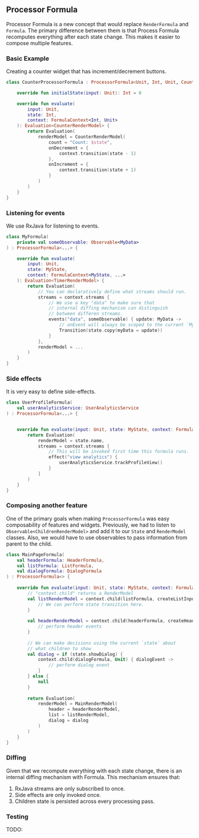 ## Processor Formula 
Processor Formula is a new concept that would replace `RenderFormula` and `Formula`. The primary difference between them
is that Process Formula recomputes everything after each state change. This makes it easier to compose multiple features.

### Basic Example
Creating a counter widget that has increment/decrement buttons.

```kotlin
class CounterProcessorFormula : ProcessorFormula<Unit, Int, Unit, CounterRenderModel> {

    override fun initialState(input: Unit): Int = 0

    override fun evaluate(
        input: Unit,
        state: Int,
        context: FormulaContext<Int, Unit>
    ): Evaluation<CounterRenderModel> {
        return Evaluation(
            renderModel = CounterRenderModel(
                count = "Count: $state",
                onDecrement = {
                    context.transition(state - 1)
                },
                onIncrement = {
                    context.transition(state + 1)
                }
            )
        )
    }
}
```

### Listening for events
We use RxJava for listening to events.
```kotlin
class MyFormula(
    private val someObservable: Observable<MyData>
) : ProcessorFormula<...> {

    override fun evaluate(
        input: Unit,
        state: MyState,
        context: FormulaContext<MyState, ...>
    ): Evaluation<TimerRenderModel> {
        return Evaluation(
            // You can declaratively define what streams should run.
            streams = context.streams {
                // We use a key "data" to make sure that 
                // internal diffing mechanism can distinguish
                // between differen streams.
                events("data", someObservable) { update: MyData ->
                    // onEvent will always be scoped to the current `MyState` instance.
                    Transition(state.copy(myData = update))
                }
            },
            renderModel = ...
        )
    }
} 
```

### Side effects
It is very easy to define side-effects.
```kotlin
class UserProfileFormula(
    val userAnalyticsService: UserAnalyticsService
) : ProcessorFormula<...> {


    override fun evaluate(input: Unit, state: MyState, context: FormulaContext<...>): Evaluation<...> {
        return Evaluation(
            renderModel = state.name,
            streams = context.streams {
                // This will be invoked first time this formula runs.
                effect("view analytics") { 
                    userAnalyticsService.trackProfileView()
                }
            }
        )
    }
}
```

### Composing another feature
One of the primary goals when making `ProcessorFormula` was easy composability of features and widgets. Previously,
we had to listen to `Observable<ChildrenRenderModel>` and add it to our `State` and `RenderModel` classes. Also, we 
would have to use observables to pass information from parent to the child. 

```kotlin
class MainPageFormula(
    val headerFormula: HeaderFormula,
    val listFormula: ListFormula,
    val dialogFormula: DialogFormula
) : ProcessorFormula<> {
    
    override fun evaluate(input: Unit, state: MyState, context: FormulaContext<...>): Evaluation<...> {
        // "context.child" returns a RenderModel 
        val listRenderModel = context.child(listFormula, createListInput(state)) { listEvent ->
            // We can perform state transition here.
        }
        
        val headerRenderModel = context.child(headerFormula, createHeaderInput(state)) { headerEvent ->
            // perform header events
        }
        
        // We can make decisions using the current `state` about 
        // what children to show
        val dialog = if (state.showDialog) {
            context.child(dialogFormula, Unit) { dialogEvent ->
                // perform dialog event
            }
        } else {
            null
        }
    
        return Evaluation(
            renderModel = MainRenderModel(
                header = headerRenderModel,
                list = listRenderModel,
                dialog = dialog
            )
        )
    }
}
```

### Diffing
Given that we recompute everything with each state change, there is an internal diffing mechanism with Formula. This
mechanism ensures that:
1. RxJava streams are only subscribed to once.
2. Side effects are only invoked once.
2. Children state is persisted across every processing pass.

### Testing
TODO:
